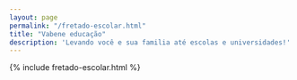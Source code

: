```yaml
---
layout: page
permalink: "/fretado-escolar.html"
title: "Vabene educação"
description: 'Levando você e sua familia até escolas e universidades!'
---
```

{% include fretado-escolar.html %}
